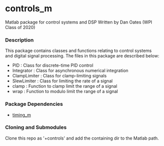 # controls_m
Matlab package for control systems and DSP
Written by Dan Oates (WPI Class of 2020)

### Description
This package contains classes and functions relating to control systems and digital signal processing. The files in this package are described below:

- PID : Class for discrete-time PID control
- Integrator : Class for asynchronous numerical integration
- ClampLimiter : Class for clamp-limiting signals
- SlewLimiter : Class for limiting the rate of a signal
- clamp : Function to clamp limit the range of a signal
- wrap : Function to modulo limit the range of a signal

### Package Dependencies
- [timing_m](https://github.com/doates625/timing_m.git)

### Cloning and Submodules
Clone this repo as '+controls' and add the containing dir to the Matlab path.